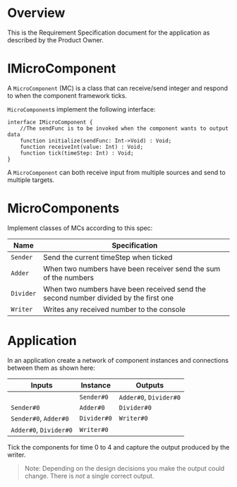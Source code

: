 # Overview

This is the Requirement Specification document for the application as described by the Product Owner.

# IMicroComponent

A `MicroComponent` (MC) is a class that can receive/send integer and respond to when the component
framework ticks.

`MicroComponent`s implement the following interface:

```
interface IMicroComponent {
    //The sendFunc is to be invoked when the component wants to output data
    function initialize(sendFunc: Int->Void) : Void;
    function receiveInt(value: Int) : Void;
    function tick(timeStep: Int) : Void;
}
```

A `MicroComponent` can both receive input from multiple sources and send to multiple targets.

# MicroComponents

Implement classes of MCs according to this spec:

| Name      | Specification                                                                       |
| --------- | ----------------------------------------------------------------------------------- |
| `Sender`  | Send the current timeStep when ticked                                               |
| `Adder`   | When two numbers have been receiver send the sum of the numbers                     |
| `Divider` | When two numbers have been received send the second number divided by the first one |
| `Writer`  | Writes any received number to the console                                           |

# Application

In an application create a network of component instances and connections between them as shown here:

| Inputs                 | Instance    | Outputs                |
| ---------------------- | ----------- | ---------------------- |
|                        | `Sender#0`  | `Adder#0`, `Divider#0` |
| `Sender#0`             | `Adder#0`   | `Divider#0`            |
| `Sender#0`, `Adder#0`  | `Divider#0` | `Writer#0`             |
| `Adder#0`, `Divider#0` | `Writer#0`  |                        |

Tick the components for time 0 to 4 and capture the output produced by the writer.

> Note: Depending on the design decisions you make the output could change. There is _not_ a single correct
> output.
